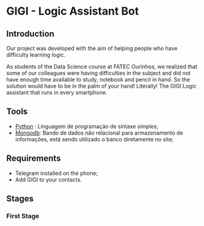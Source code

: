 # GIGI - Logic Assistant Bot

## Introduction
Our project was developed with the aim of helping people who have difficulty learning logic.

As students of the Data Science course at FATEC Ourinhos, we realized that some of our colleagues were having difficulties in the subject and did not have enough time available to study, notebook and pencil in hand.
So the solution would have to be in the palm of your hand! Literally! The GIGI Logic assistant that runs in every smartphone.

## Tools
- [Python](https://www.python.org/) : Linguagem de programação de sintaxe simples;
- [Mongodb](https://www.mongodb.com/): Bando de dados não relacional para armazenamento de informações, está sendo utilizado o banco diretamente no site;

## Requirements
- Telegram installed on the phone;
- Add GIGI to your contacts.


## Stages
### First Stage
